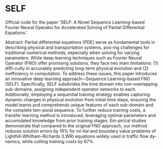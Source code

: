 # SELF
Official code for the paper 'SELF: A Novel Sequence Learning-based Fourier Neural Operator for Accelerated Solving of Partial Differential Equations.'

Abstract:
Partial differential equations (PDE) serve as fundamental tools in describing physical and transportation systems, pos-ing challenges for traditional numerical methods, especially when solving for varying parameters. While deep learning techniques such as Fourier Neural Operator (FNO) offer promising solutions, they face two main limitations: (1) diffi-culty in accurately predicting long-term physical evolution and (2) inefficiency in computation. To address these issues, this paper introduces an innovative deep learning approach—Sequence Learning-based FNO (SELF). Specifically, SELF subdivides the time domain into non-overlapping sub-domains, assigning independent operator networks to each. Additionally, employing a sequential training strategy enables capturing dynamic changes in physical evolution from initial time steps, ensuring the model learns and comprehends unique features of each sub-domain and the complete tem-poral sequence. To further reduce training costs, a transfer learning method is introduced, leveraging optimal parameters and accumulated knowledge from prior training stages. Em-pirical studies demonstrate that compared to the original FNO approach, our method reduces solution errors by 19% for ini-tial and boundary value problems of Lighthill-Whitham-Richards (LWR) equations widely used in traffic flow dy-namics, while cutting training costs by 67%.
